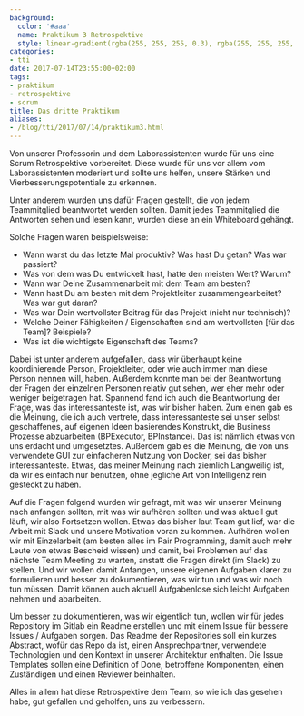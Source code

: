 ```yaml
---
background:
  color: '#aaa'
  name: Praktikum 3 Retrospektive
  style: linear-gradient(rgba(255, 255, 255, 0.3), rgba(255, 255, 255, 0.5)), url(/assets/2017/06/praktikum3.jpg)
categories:
- tti
date: 2017-07-14T23:55:00+02:00
tags:
- praktikum
- retrospektive
- scrum
title: Das dritte Praktikum
aliases:
- /blog/tti/2017/07/14/praktikum3.html
---
```


Von unserer Professorin und dem Laborassistenten wurde für uns eine Scrum Retrospektive vorbereitet.
Diese wurde für uns vor allem vom Laborassistenten moderiert und sollte uns helfen, unsere Stärken und Vierbesserungspotentiale zu erkennen.

Unter anderem wurden uns dafür Fragen gestellt, die von jedem Teammitglied beantwortet werden sollten.
Damit jedes Teammitglied die Antworten sehen und lesen kann, wurden diese an ein Whiteboard gehängt.

Solche Fragen waren beispielsweise:
- Wann warst du das letzte Mal produktiv? Was hast Du getan? Was war passiert?
- Was von dem was Du entwickelt hast, hatte den meisten Wert? Warum?
- Wann war Deine Zusammenarbeit mit dem Team am besten?
- Wann hast Du am besten mit dem Projektleiter zusammengearbeitet? Was war gut daran?
- Was war Dein wertvollster Beitrag für das Projekt (nicht nur technisch)?
- Welche Deiner Fähigkeiten / Eigenschaften sind am wertvollsten [für das Team]? Beispiele?
- Was ist die wichtigste Eigenschaft des Teams?

Dabei ist unter anderem aufgefallen, dass wir überhaupt keine koordinierende Person, Projektleiter, oder wie auch immer man diese Person nennen will, haben.
Außerdem konnte man bei der Beantwortung der Fragen der einzelnen Personen relativ gut sehen, wer eher mehr oder weniger beigetragen hat.
Spannend fand ich auch die Beantwortung der Frage, was das interessanteste ist, was wir bisher haben.
Zum einen gab es die Meinung, die ich auch vertrete, dass interessanteste sei unser selbst geschaffenes, auf eigenen Ideen basierendes Konstrukt, die Business Prozesse abzuarbeiten (BPExecutor, BPInstance).
Das ist nämlich etwas von uns erdacht und umgesetztes.
Außerdem gab es die Meinung, die von uns verwendete GUI zur einfacheren Nutzung von Docker, sei das bisher interessanteste.
Etwas, das meiner Meinung nach ziemlich Langweilig ist, da wir es einfach nur benutzen, ohne jegliche Art von Intelligenz rein gesteckt zu haben.

Auf die Fragen folgend wurden wir gefragt, mit was wir unserer Meinung nach anfangen sollten, mit was wir aufhören sollten und was aktuell gut läuft, wir also Fortsetzen wollen.
Etwas das bisher laut Team gut lief, war die Arbeit mit Slack und unsere Motivation voran zu kommen.
Aufhören wollen wir mit Einzelarbeit (am besten alles im Pair Programming, damit auch mehr Leute von etwas Bescheid wissen) und damit, bei Problemen auf das nächste Team Meeting zu warten, anstatt die Fragen direkt (im Slack) zu stellen.
Und wir wollen damit Anfangen, unsere eigenen Aufgaben klarer zu formulieren und besser zu dokumentieren, was wir tun und was wir noch tun müssen.
Damit können auch aktuell Aufgabenlose sich leicht Aufgaben nehmen und abarbeiten.

Um besser zu dokumentieren, was wir eigentlich tun, wollen wir für jedes Repository im Gitlab ein Readme erstellen und mit einem Issue für bessere Issues / Aufgaben sorgen.
Das Readme der Repositories soll ein kurzes Abstract, wofür das Repo da ist, einen Ansprechpartner, verwendete Technologien und den Kontext in unserer Architektur enthalten.
Die Issue Templates sollen eine Definition of Done, betroffene Komponenten, einen Zuständigen und einen Reviewer beinhalten.

Alles in allem hat diese Retrospektive dem Team, so wie ich das gesehen habe, gut gefallen und geholfen, uns zu verbessern.
